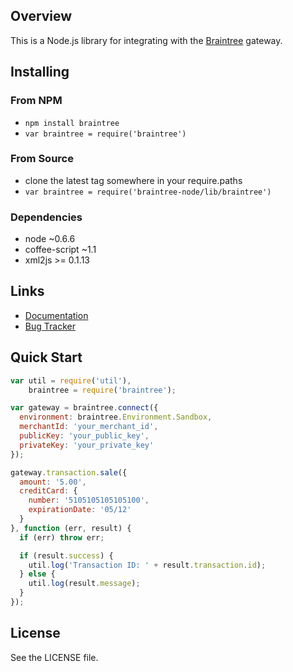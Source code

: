 ## Overview

This is a Node.js library for integrating with the [Braintree](http://www.braintreepayments.com) gateway.

## Installing

### From NPM

* `npm install braintree`
* `var braintree = require('braintree')`

### From Source

* clone the latest tag somewhere in your require.paths
* `var braintree = require('braintree-node/lib/braintree')`

### Dependencies

* node ~0.6.6
* coffee-script ~1.1
* xml2js >= 0.1.13

## Links

* [Documentation](http://www.braintreepayments.com/docs/node)
* [Bug Tracker](http://github.com/braintree/braintree_node/issues)

## Quick Start
```javascript
var util = require('util'),
    braintree = require('braintree');

var gateway = braintree.connect({
  environment: braintree.Environment.Sandbox,
  merchantId: 'your_merchant_id',
  publicKey: 'your_public_key',
  privateKey: 'your_private_key'
});

gateway.transaction.sale({
  amount: '5.00',
  creditCard: {
    number: '5105105105105100',
    expirationDate: '05/12'
  }
}, function (err, result) {
  if (err) throw err;

  if (result.success) {
    util.log('Transaction ID: ' + result.transaction.id);
  } else {
    util.log(result.message);
  }
});
```

## License

See the LICENSE file.
